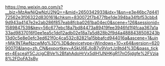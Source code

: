 https://mp.weixin.qq.com/s?__biz=MzAwNjQwNzU2NQ==&mid=2650342933&idx=1&sn=e3e46bc7d44172562e3f06322d830161&chksm=830072f7b477fbe1de394ba34fbf53cbb49d943a4147e2e2ab286f857eab8fcba0261ba04ec0&scene=126&sessionid=1589847539&key=56c677ebc18a7bd84473a89419fee3946fd1f4fcaa367a1a33ad9837016f0ee1ea5c1dd12adb02e18a7a5d828b2f9d4a4888438508243b13d0c5e8e0efc3ed621f0c4ca532c82821a15bbafcd944016a&ascene=1&uin=Mjk1NTAwNzcwMg%3D%3D&devicetype=Windows+10+x64&version=62090070&lang=zh_CN&exportkey=ASkU6EJIoB7v9VortJz8td4%3D&pass_ticket=4EsceaY5CJcigCBVe%2BfahAdoHrVx5dIH1JNHKgR17nO5jdgfe%2FVzja8%2FDoFA3sBy